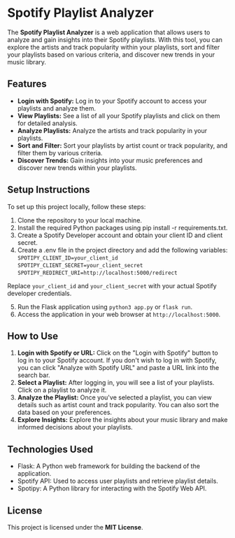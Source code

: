 # Spotify Playlist Analyzer

The **Spotify Playlist Analyzer** is a web application that allows users to analyze and gain insights into their Spotify playlists. With this tool, you can explore the artists and track popularity within your playlists, sort and filter your playlists based on various criteria, and discover new trends in your music library.

## Features

- **Login with Spotify:** Log in to your Spotify account to access your playlists and analyze them.
- **View Playlists:** See a list of all your Spotify playlists and click on them for detailed analysis.
- **Analyze Playlists:** Analyze the artists and track popularity in your playlists.
- **Sort and Filter:** Sort your playlists by artist count or track popularity, and filter them by various criteria.
- **Discover Trends:** Gain insights into your music preferences and discover new trends within your playlists.

## Setup Instructions
To set up this project locally, follow these steps:

1. Clone the repository to your local machine.
2. Install the required Python packages using pip install -r requirements.txt.
3. Create a Spotify Developer account and obtain your client ID and client secret.
4. Create a .env file in the project directory and add the following variables:
`SPOTIPY_CLIENT_ID=your_client_id`
`SPOTIPY_CLIENT_SECRET=your_client_secret`
`SPOTIPY_REDIRECT_URI=http://localhost:5000/redirect`

Replace `your_client_id` and `your_client_secret` with your actual Spotify developer credentials.

5. Run the Flask application using `python3 app.py` or `flask run`.
6. Access the application in your web browser at `http://localhost:5000`.

## How to Use

1. **Login with Spotify or URL:** Click on the "Login with Spotify" button to log in to your Spotify account. If you don't wish to log in with Spotify, you can click "Analyze with Spotify URL" and paste a URL link into the search bar.
2. **Select a Playlist:** After logging in, you will see a list of your playlists. Click on a playlist to analyze it.
3. **Analyze the Playlist:** Once you've selected a playlist, you can view details such as artist count and track popularity. You can also sort the data based on your preferences.
4. **Explore Insights:** Explore the insights about your music library and make informed decisions about your playlists.

## Technologies Used

- Flask: A Python web framework for building the backend of the application.
- Spotify API: Used to access user playlists and retrieve playlist details.
- Spotipy: A Python library for interacting with the Spotify Web API.

## License
This project is licensed under the **MIT License**.